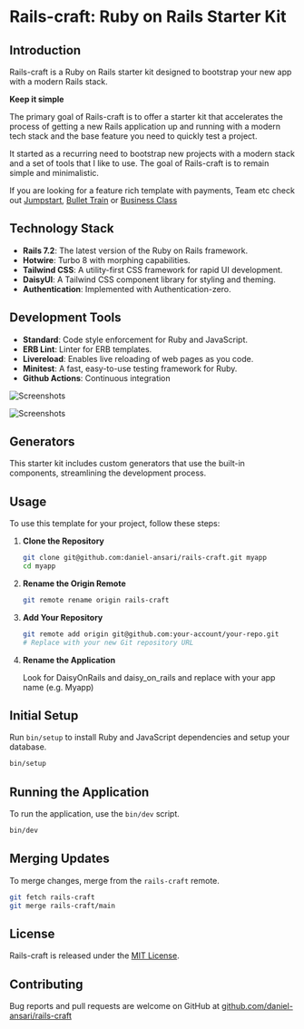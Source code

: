 # Rails-craft: Ruby on Rails Starter Kit

## Introduction

Rails-craft is a Ruby on Rails starter kit designed to bootstrap your new app with a modern Rails stack.

**Keep it simple**

The primary goal of Rails-craft is to offer a starter kit that accelerates the process of getting a new Rails application up and running with a modern tech stack and the base feature you need to quickly test a project.

It started as a recurring need to bootstrap new projects with a modern stack and a set of tools that I like to use. The goal of Rails-craft is to remain simple and minimalistic.

If you are looking for a feature rich template with payments, Team etc check out [Jumpstart](https://jumpstartrails.com/), [Bullet Train](https://bullettrain.co/) or [Business Class](https://businessclasskit.com/)

## Technology Stack

- **Rails 7.2**: The latest version of the Ruby on Rails framework.
- **Hotwire**: Turbo 8 with morphing capabilities.
- **Tailwind CSS**: A utility-first CSS framework for rapid UI development.
- **DaisyUI**: A Tailwind CSS component library for styling and theming.
- **Authentication**: Implemented with Authentication-zero.

## Development Tools

- **Standard**: Code style enforcement for Ruby and JavaScript.
- **ERB Lint**: Linter for ERB templates.
- **Livereload**: Enables live reloading of web pages as you code.
- **Minitest**: A fast, easy-to-use testing framework for Ruby.
- **Github Actions**: Continuous integration

![Screenshots](https://github.com/daniel-ansari/rails-craft/app/assets/images/screenshots/01.png)

![Screenshots](https://github.com/daniel-ansari/rails-craft/app/assets/images/screenshots/02.png)

## Generators

This starter kit includes custom generators that use the built-in components, streamlining the development process.

## Usage

To use this template for your project, follow these steps:

1. **Clone the Repository**

   ```sh
   git clone git@github.com:daniel-ansari/rails-craft.git myapp
   cd myapp
   ```

2. **Rename the Origin Remote**

   ```sh
   git remote rename origin rails-craft
   ```

3. **Add Your Repository**

   ```sh
   git remote add origin git@github.com:your-account/your-repo.git
   # Replace with your new Git repository URL
   ```

4. **Rename the Application**

   Look for DaisyOnRails and daisy_on_rails and replace with your app name (e.g. Myapp)

## Initial Setup

Run `bin/setup` to install Ruby and JavaScript dependencies and setup your database.

```bash
bin/setup
```

## Running the Application

To run the application, use the `bin/dev` script.

```bash
bin/dev
```

## Merging Updates

To merge changes, merge from the `rails-craft` remote.

```bash
git fetch rails-craft
git merge rails-craft/main
```

## License

Rails-craft is released under the [MIT License](https://opensource.org/licenses/MIT).

## Contributing

Bug reports and pull requests are welcome on GitHub at [github.com/daniel-ansari/rails-craft](https://github.com/daniel-ansari/rails-craft)